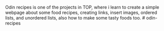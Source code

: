 Odin recipes is one of the projects in TOP, where i learn to create a simple webpage about some food recipes, creating links, insert images, ordered lists, and unordered lists, also how to make some tasty foods too. # odin-recipes